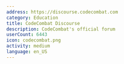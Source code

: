 ```yaml
---
address: https://discourse.codecombat.com
category: Education
title: CodeCombat Discourse
description: CodeCombat's official forum
userCount: 6443
icon: codecombat.png
activity: medium
language: en_US
---
```

